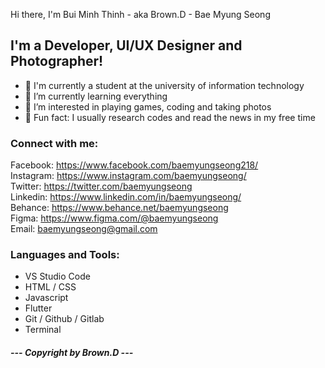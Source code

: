 <p>Hi there, I'm Bui Minh Thinh - aka Brown.D - Bae Myung Seong<p>

<h2>I'm a Developer, UI/UX Designer and Photographer!</h2>

<!-- <div>
  <iframe src="https://my.spline.design/miniroomcopy-7e1d42617a94b3e774296572acead5d0/" frameborder='0' width='100%' height='100%'></iframe>
</div> -->

- 🌱 I'm currently a student at the university of information technology
- 🌱 I’m currently learning everything
- 👀 I’m interested in playing games, coding and taking photos
- 👋 Fun fact: I usually research codes and read the news in my free time

<h3>Connect with me:</h3>

Facebook: https://www.facebook.com/baemyungseong218/
<br>Instagram: https://www.instagram.com/baemyungseong/
<br>Twitter: https://twitter.com/baemyungseong
<br>Linkedin: https://www.linkedin.com/in/baemyungseong/
<br>Behance: https://www.behance.net/baemyungseong
<br>Figma: https://www.figma.com/@baemyungseong
<br>Email: baemyungseong@gmail.com

<h3>Languages and Tools:</h3>

- VS Studio Code
- HTML / CSS
- Javascript
- Flutter
- Git / Github / Gitlab
- Terminal

<h5>--- Copyright by Brown.D ---</h5>



<!---
browndddddd/browndddddd is a ✨ special ✨ repository because its `README.md` (this file) appears on your GitHub profile.
You can click the Preview link to take a look at your changes.
--->
